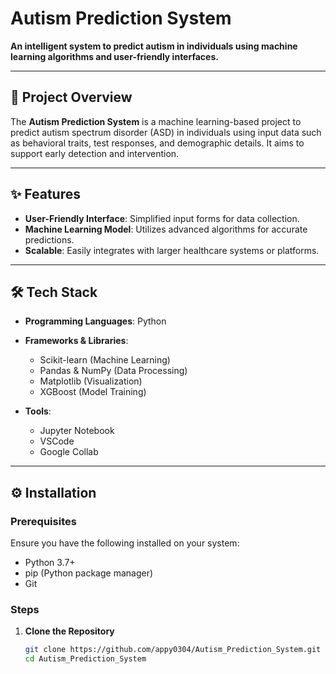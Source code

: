 # Autism Prediction System  
**An intelligent system to predict autism in individuals using  machine learning algorithms and user-friendly interfaces.**  

<!--![Autism Prediction System Banner](https://via.placeholder.com/1200x400?text=Autism+Prediction+System)  Replace with a relevant image or logo -->

---

## 🚀 Project Overview  
The **Autism Prediction System** is a machine learning-based project to predict autism spectrum disorder (ASD) in individuals using input data such as behavioral traits, test responses, and demographic details. It aims to support early detection and intervention.  

---

## ✨ Features  
- **User-Friendly Interface**: Simplified input forms for data collection.  
- **Machine Learning Model**: Utilizes advanced algorithms for accurate predictions.  
- **Scalable**: Easily integrates with larger healthcare systems or platforms.  


---

## 🛠️ Tech Stack  
- **Programming Languages**: Python  
- **Frameworks & Libraries**:  
  - Scikit-learn (Machine Learning)  
  - Pandas & NumPy (Data Processing)  
  - Matplotlib (Visualization)
  - XGBoost (Model Training) 
  
- **Tools**:  
  - Jupyter Notebook  
  - VSCode
  - Google Collab 

---

## ⚙️ Installation  

### Prerequisites  
Ensure you have the following installed on your system:  
- Python 3.7+  
- pip (Python package manager)  
- Git  

### Steps  
1. **Clone the Repository**  
   ```bash
   git clone https://github.com/appy0304/Autism_Prediction_System.git
   cd Autism_Prediction_System
